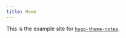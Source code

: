 ```yaml
---
title: Home
---
```


This is the example site for [`hugo-theme-notes`](https://github.com/RealOrangeOne/hugo-theme-notes).
